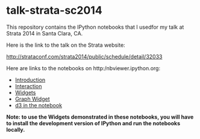 talk-strata-sc2014
==================

This repository contains the IPython notebooks that I usedfor my talk at Strata 2014 in Santa Clara, CA.

Here is the link to the talk on the Strata website:

http://strataconf.com/strata2014/public/schedule/detail/32033

Here are links to the notebooks on http:/nbviewer.ipython.org:

* [Introduction](http://nbviewer.ipython.org/github/ellisonbg/talk-strata-sc2014/blob/master/Introduction.ipynb)
* [Interaction](http://nbviewer.ipython.org/github/ellisonbg/talk-strata-sc2014/blob/master/Interaction.ipynb)
* [Widgets](http://nbviewer.ipython.org/github/ellisonbg/talk-strata-sc2014/blob/master/Widgets.ipynb)
* [Graph Widget](http://nbviewer.ipython.org/github/ellisonbg/talk-strata-sc2014/blob/master/Graph%20Widget.ipynb)
* [d3 in the notebook](http://nbviewer.ipython.org/github/ellisonbg/talk-strata-sc2014/blob/master/d3%20in%20the%20notebook.ipynb)

**Note: to use the Widgets demonstrated in these notebooks, you will have to install the development version of IPython and run the notebooks locally.**
